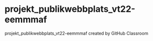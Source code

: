 # projekt_publikwebbplats_vt22-eemmmaf
projekt_publikwebbplats_vt22-eemmmaf created by GitHub Classroom
